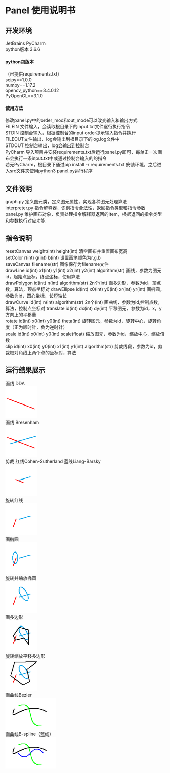 # Panel 使用说明书
## 开发环境
JetBrains PyCharm  
python版本 3.6.6
#### python包版本
（已提供requirements.txt）  
scipy==1.0.0  
numpy==1.17.2  
opencv_python==3.4.0.12  
PyOpenGL==3.1.0  
#### 使用方法
修改panel.py中的order_mod和out_mode可以改变输入和输出方式  
FILEIN 文件输入，会读取根目录下的input.txt文件逐行执行指令  
STDIN 控制台输入，根据控制台的input order提示输入指令并执行  
FILEOUT文件输出，log会输出到根目录下的log.log文件中  
STDOUT 控制台输出，log会输出到控制台  
PyCharm 导入项目并安装requirements.txt后运行panel.py即可，每单击一次画布会执行一条input.txt中或通过控制台输入的的指令  
若无PyCharm，根目录下通过pip install -r requirements.txt 安装环境，之后进入src文件夹使用python3 panel.py运行程序  
## 文件说明
graph.py 定义图元类，定义图元属性，实现各种图元处理算法  
interpreter.py 指令解释器，识别指令合法性，返回指令类型和指令参数  
panel.py 维护画布对象，负责处理指令解释器返回的Item，根据返回的指令类型和参数执行对应功能
## 指令说明
resetCanvas weight(int) height(int) 清空画布并重置画布宽高  
setColor r(int) g(int) b(int) 设置画笔颜色为r,g,b  
saveCanvas filename(str) 图像保存为filename文件  
drawLine id(int) x1(int) y1(int) x2(int) y2(int) algorithm(str) 画线，参数为图元id，起始点坐标，终点坐标，使用算法  
drawPolygon id(int) n(int) algorithm(str) 2n个(int)  画多边形，参数为id，顶点数，算法，顶点坐标对
drawEllipse id(int) x0(int) y0(int) xr(int) yr(int) 画椭圆，参数为id，圆心坐标，长短轴长  
drawCurve id(int) n(int) algorithm(str) 2n个(int)  画曲线，参数为id,控制点数，算法，控制点坐标对
translate id(int) dx(int) dy(int) 平移图元，参数为id，x，y方向上的平移量  
rotate id(int) x0(int) y0(int) theta(int) 旋转图元，参数为id，旋转中心，旋转角度（正为顺时针，负为逆时针）  
scale id(int) x0(int) y0(int) scale(float) 缩放图元，参数为id，缩放中心，缩放倍数    
clip id(int) x0(int) y0(int) x1(int) y1(int) algorithm(str) 剪裁线段，参数为id，剪裁框对角线上两个点的坐标对，算法  
## 运行结果展示
画线 DDA  
![DDA](./pic/output_1.bmp)  
画线 Bresenham  
![Bresenham](./pic/output_2.bmp)  
剪裁 红线Cohen-Sutherland 蓝线Liang-Barsky  
![clip](./pic/output_3.bmp)  
旋转红线  
![rotate](./pic/output_4.bmp)  
画椭圆  
![Ellipse](./pic/output_5.bmp)  
旋转并缩放椭圆  
![scale](./pic/output_6.bmp)  
画多边形  
![Polygon](./pic/output_7.bmp)  
旋转缩放平移多边形  
![translate](./pic/output_8.bmp)  
画曲线Bezier    
![Bezier](./pic/output_9.bmp)  
画曲线B-spline（蓝线）  
![B-spline](./pic/output_10.bmp)   